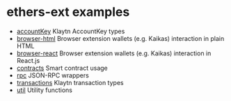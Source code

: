# ethers-ext examples

- [accountKey](./accountKey) Klaytn AccountKey types
- [browser-html](./browser-html) Browser extension wallets (e.g. Kaikas) interaction in plain HTML
- [browser-react](./browser-react) Browser extension wallets (e.g. Kaikas) interaction in React.js
- [contracts](./contracts) Smart contract usage
- [rpc](./rpc) JSON-RPC wrappers
- [transactions](./transactions) Klaytn transaction types
- [util](./util) Utility functions

